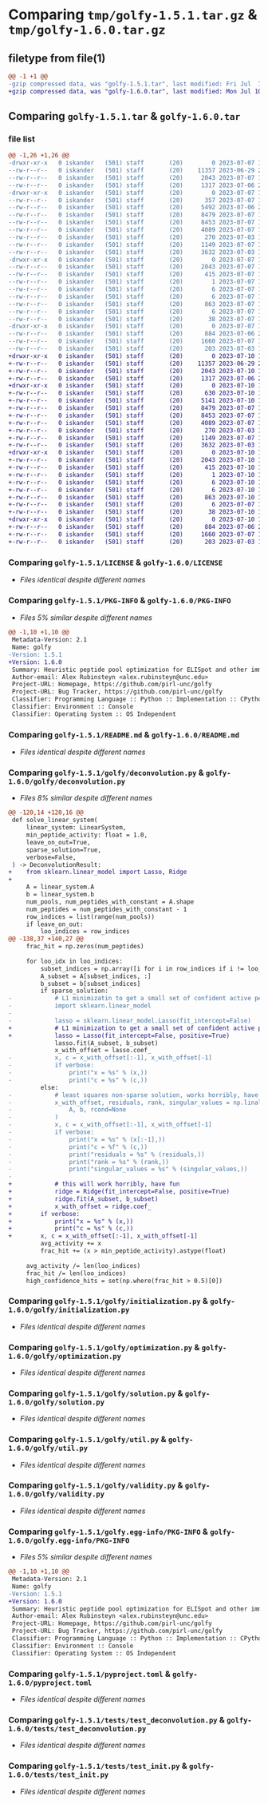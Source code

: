 # Comparing `tmp/golfy-1.5.1.tar.gz` & `tmp/golfy-1.6.0.tar.gz`

## filetype from file(1)

```diff
@@ -1 +1 @@
-gzip compressed data, was "golfy-1.5.1.tar", last modified: Fri Jul  7 15:59:15 2023, max compression
+gzip compressed data, was "golfy-1.6.0.tar", last modified: Mon Jul 10 19:45:27 2023, max compression
```

## Comparing `golfy-1.5.1.tar` & `golfy-1.6.0.tar`

### file list

```diff
@@ -1,26 +1,26 @@
-drwxr-xr-x   0 iskander   (501) staff       (20)        0 2023-07-07 15:59:15.653431 golfy-1.5.1/
--rw-r--r--   0 iskander   (501) staff       (20)    11357 2023-06-29 21:40:41.000000 golfy-1.5.1/LICENSE
--rw-r--r--   0 iskander   (501) staff       (20)     2043 2023-07-07 15:59:15.653286 golfy-1.5.1/PKG-INFO
--rw-r--r--   0 iskander   (501) staff       (20)     1317 2023-07-06 20:51:05.000000 golfy-1.5.1/README.md
-drwxr-xr-x   0 iskander   (501) staff       (20)        0 2023-07-07 15:59:15.651398 golfy-1.5.1/golfy/
--rw-r--r--   0 iskander   (501) staff       (20)      357 2023-07-07 15:58:21.000000 golfy-1.5.1/golfy/__init__.py
--rw-r--r--   0 iskander   (501) staff       (20)     5492 2023-07-06 20:50:21.000000 golfy-1.5.1/golfy/deconvolution.py
--rw-r--r--   0 iskander   (501) staff       (20)     8479 2023-07-07 14:29:26.000000 golfy-1.5.1/golfy/initialization.py
--rw-r--r--   0 iskander   (501) staff       (20)     8453 2023-07-07 14:00:59.000000 golfy-1.5.1/golfy/optimization.py
--rw-r--r--   0 iskander   (501) staff       (20)     4089 2023-07-07 14:00:08.000000 golfy-1.5.1/golfy/solution.py
--rw-r--r--   0 iskander   (501) staff       (20)      270 2023-07-03 19:32:27.000000 golfy-1.5.1/golfy/types.py
--rw-r--r--   0 iskander   (501) staff       (20)     1149 2023-07-07 14:26:57.000000 golfy-1.5.1/golfy/util.py
--rw-r--r--   0 iskander   (501) staff       (20)     3632 2023-07-03 19:39:30.000000 golfy-1.5.1/golfy/validity.py
-drwxr-xr-x   0 iskander   (501) staff       (20)        0 2023-07-07 15:59:15.651938 golfy-1.5.1/golfy.egg-info/
--rw-r--r--   0 iskander   (501) staff       (20)     2043 2023-07-07 15:59:15.000000 golfy-1.5.1/golfy.egg-info/PKG-INFO
--rw-r--r--   0 iskander   (501) staff       (20)      415 2023-07-07 15:59:15.000000 golfy-1.5.1/golfy.egg-info/SOURCES.txt
--rw-r--r--   0 iskander   (501) staff       (20)        1 2023-07-07 15:59:15.000000 golfy-1.5.1/golfy.egg-info/dependency_links.txt
--rw-r--r--   0 iskander   (501) staff       (20)        6 2023-07-07 15:59:15.000000 golfy-1.5.1/golfy.egg-info/requires.txt
--rw-r--r--   0 iskander   (501) staff       (20)        6 2023-07-07 15:59:15.000000 golfy-1.5.1/golfy.egg-info/top_level.txt
--rw-r--r--   0 iskander   (501) staff       (20)      863 2023-07-07 15:56:30.000000 golfy-1.5.1/pyproject.toml
--rw-r--r--   0 iskander   (501) staff       (20)        6 2023-07-07 15:53:33.000000 golfy-1.5.1/requirements.txt
--rw-r--r--   0 iskander   (501) staff       (20)       38 2023-07-07 15:59:15.653468 golfy-1.5.1/setup.cfg
-drwxr-xr-x   0 iskander   (501) staff       (20)        0 2023-07-07 15:59:15.652892 golfy-1.5.1/tests/
--rw-r--r--   0 iskander   (501) staff       (20)      884 2023-07-06 20:33:42.000000 golfy-1.5.1/tests/test_deconvolution.py
--rw-r--r--   0 iskander   (501) staff       (20)     1660 2023-07-07 14:04:35.000000 golfy-1.5.1/tests/test_init.py
--rw-r--r--   0 iskander   (501) staff       (20)      203 2023-07-03 19:41:20.000000 golfy-1.5.1/tests/test_optimize.py
+drwxr-xr-x   0 iskander   (501) staff       (20)        0 2023-07-10 19:45:27.521258 golfy-1.6.0/
+-rw-r--r--   0 iskander   (501) staff       (20)    11357 2023-06-29 21:40:41.000000 golfy-1.6.0/LICENSE
+-rw-r--r--   0 iskander   (501) staff       (20)     2043 2023-07-10 19:45:27.521122 golfy-1.6.0/PKG-INFO
+-rw-r--r--   0 iskander   (501) staff       (20)     1317 2023-07-06 20:51:05.000000 golfy-1.6.0/README.md
+drwxr-xr-x   0 iskander   (501) staff       (20)        0 2023-07-10 19:45:27.519090 golfy-1.6.0/golfy/
+-rw-r--r--   0 iskander   (501) staff       (20)      630 2023-07-10 19:41:36.000000 golfy-1.6.0/golfy/__init__.py
+-rw-r--r--   0 iskander   (501) staff       (20)     5141 2023-07-10 19:45:10.000000 golfy-1.6.0/golfy/deconvolution.py
+-rw-r--r--   0 iskander   (501) staff       (20)     8479 2023-07-07 14:29:26.000000 golfy-1.6.0/golfy/initialization.py
+-rw-r--r--   0 iskander   (501) staff       (20)     8453 2023-07-07 14:00:59.000000 golfy-1.6.0/golfy/optimization.py
+-rw-r--r--   0 iskander   (501) staff       (20)     4089 2023-07-07 14:00:08.000000 golfy-1.6.0/golfy/solution.py
+-rw-r--r--   0 iskander   (501) staff       (20)      270 2023-07-03 19:32:27.000000 golfy-1.6.0/golfy/types.py
+-rw-r--r--   0 iskander   (501) staff       (20)     1149 2023-07-07 14:26:57.000000 golfy-1.6.0/golfy/util.py
+-rw-r--r--   0 iskander   (501) staff       (20)     3632 2023-07-03 19:39:30.000000 golfy-1.6.0/golfy/validity.py
+drwxr-xr-x   0 iskander   (501) staff       (20)        0 2023-07-10 19:45:27.519730 golfy-1.6.0/golfy.egg-info/
+-rw-r--r--   0 iskander   (501) staff       (20)     2043 2023-07-10 19:45:27.000000 golfy-1.6.0/golfy.egg-info/PKG-INFO
+-rw-r--r--   0 iskander   (501) staff       (20)      415 2023-07-10 19:45:27.000000 golfy-1.6.0/golfy.egg-info/SOURCES.txt
+-rw-r--r--   0 iskander   (501) staff       (20)        1 2023-07-10 19:45:27.000000 golfy-1.6.0/golfy.egg-info/dependency_links.txt
+-rw-r--r--   0 iskander   (501) staff       (20)        6 2023-07-10 19:45:27.000000 golfy-1.6.0/golfy.egg-info/requires.txt
+-rw-r--r--   0 iskander   (501) staff       (20)        6 2023-07-10 19:45:27.000000 golfy-1.6.0/golfy.egg-info/top_level.txt
+-rw-r--r--   0 iskander   (501) staff       (20)      863 2023-07-10 19:33:19.000000 golfy-1.6.0/pyproject.toml
+-rw-r--r--   0 iskander   (501) staff       (20)        6 2023-07-07 15:53:33.000000 golfy-1.6.0/requirements.txt
+-rw-r--r--   0 iskander   (501) staff       (20)       38 2023-07-10 19:45:27.521292 golfy-1.6.0/setup.cfg
+drwxr-xr-x   0 iskander   (501) staff       (20)        0 2023-07-10 19:45:27.520815 golfy-1.6.0/tests/
+-rw-r--r--   0 iskander   (501) staff       (20)      884 2023-07-06 20:33:42.000000 golfy-1.6.0/tests/test_deconvolution.py
+-rw-r--r--   0 iskander   (501) staff       (20)     1660 2023-07-07 14:04:35.000000 golfy-1.6.0/tests/test_init.py
+-rw-r--r--   0 iskander   (501) staff       (20)      203 2023-07-03 19:41:20.000000 golfy-1.6.0/tests/test_optimize.py
```

### Comparing `golfy-1.5.1/LICENSE` & `golfy-1.6.0/LICENSE`

 * *Files identical despite different names*

### Comparing `golfy-1.5.1/PKG-INFO` & `golfy-1.6.0/PKG-INFO`

 * *Files 5% similar despite different names*

```diff
@@ -1,10 +1,10 @@
 Metadata-Version: 2.1
 Name: golfy
-Version: 1.5.1
+Version: 1.6.0
 Summary: Heuristic peptide pool optimization for ELISpot and other immunological assays
 Author-email: Alex Rubinsteyn <alex.rubinsteyn@unc.edu>
 Project-URL: Homepage, https://github.com/pirl-unc/golfy
 Project-URL: Bug Tracker, https://github.com/pirl-unc/golfy
 Classifier: Programming Language :: Python :: Implementation :: CPython
 Classifier: Environment :: Console
 Classifier: Operating System :: OS Independent
```

### Comparing `golfy-1.5.1/README.md` & `golfy-1.6.0/README.md`

 * *Files identical despite different names*

### Comparing `golfy-1.5.1/golfy/deconvolution.py` & `golfy-1.6.0/golfy/deconvolution.py`

 * *Files 8% similar despite different names*

```diff
@@ -120,14 +120,16 @@
 def solve_linear_system(
     linear_system: LinearSystem,
     min_peptide_activity: float = 1.0,
     leave_on_out=True,
     sparse_solution=True,
     verbose=False,
 ) -> DeconvolutionResult:
+    from sklearn.linear_model import Lasso, Ridge
+
     A = linear_system.A
     b = linear_system.b
     num_pools, num_peptides_with_constant = A.shape
     num_peptides = num_peptides_with_constant - 1
     row_indices = list(range(num_pools))
     if leave_on_out:
         loo_indices = row_indices
@@ -138,37 +140,27 @@
     frac_hit = np.zeros(num_peptides)
 
     for loo_idx in loo_indices:
         subset_indices = np.array([i for i in row_indices if i != loo_idx])
         A_subset = A[subset_indices, :]
         b_subset = b[subset_indices]
         if sparse_solution:
-            # L1 minimizatin to get a small set of confident active peptides
-            import sklearn.linear_model
-
-            lasso = sklearn.linear_model.Lasso(fit_intercept=False)
+            # L1 minimization to get a small set of confident active peptides
+            lasso = Lasso(fit_intercept=False, positive=True)
             lasso.fit(A_subset, b_subset)
             x_with_offset = lasso.coef_
-            x, c = x_with_offset[:-1], x_with_offset[-1]
-            if verbose:
-                print("x = %s" % (x,))
-                print("c = %s" % (c,))
         else:
-            # least squares non-sparse solution, works horribly, have fun
-            x_with_offset, residuals, rank, singular_values = np.linalg.lstsq(
-                A, b, rcond=None
-            )
-            x, c = x_with_offset[:-1], x_with_offset[-1]
-            if verbose:
-                print("x = %s" % (x[:-1],))
-                print("c = %f" % (c,))
-                print("residuals = %s" % (residuals,))
-                print("rank = %s" % (rank,))
-                print("singular_values = %s" % (singular_values,))
-
+            # this will work horribly, have fun
+            ridge = Ridge(fit_intercept=False, positive=True)
+            ridge.fit(A_subset, b_subset)
+            x_with_offset = ridge.coef_
+        if verbose:
+            print("x = %s" % (x,))
+            print("c = %s" % (c,))
+        x, c = x_with_offset[:-1], x_with_offset[-1]
         avg_activity += x
         frac_hit += (x > min_peptide_activity).astype(float)
 
     avg_activity /= len(loo_indices)
     frac_hit /= len(loo_indices)
     high_confidence_hits = set(np.where(frac_hit > 0.5)[0])
```

### Comparing `golfy-1.5.1/golfy/initialization.py` & `golfy-1.6.0/golfy/initialization.py`

 * *Files identical despite different names*

### Comparing `golfy-1.5.1/golfy/optimization.py` & `golfy-1.6.0/golfy/optimization.py`

 * *Files identical despite different names*

### Comparing `golfy-1.5.1/golfy/solution.py` & `golfy-1.6.0/golfy/solution.py`

 * *Files identical despite different names*

### Comparing `golfy-1.5.1/golfy/util.py` & `golfy-1.6.0/golfy/util.py`

 * *Files identical despite different names*

### Comparing `golfy-1.5.1/golfy/validity.py` & `golfy-1.6.0/golfy/validity.py`

 * *Files identical despite different names*

### Comparing `golfy-1.5.1/golfy.egg-info/PKG-INFO` & `golfy-1.6.0/golfy.egg-info/PKG-INFO`

 * *Files 5% similar despite different names*

```diff
@@ -1,10 +1,10 @@
 Metadata-Version: 2.1
 Name: golfy
-Version: 1.5.1
+Version: 1.6.0
 Summary: Heuristic peptide pool optimization for ELISpot and other immunological assays
 Author-email: Alex Rubinsteyn <alex.rubinsteyn@unc.edu>
 Project-URL: Homepage, https://github.com/pirl-unc/golfy
 Project-URL: Bug Tracker, https://github.com/pirl-unc/golfy
 Classifier: Programming Language :: Python :: Implementation :: CPython
 Classifier: Environment :: Console
 Classifier: Operating System :: OS Independent
```

### Comparing `golfy-1.5.1/pyproject.toml` & `golfy-1.6.0/pyproject.toml`

 * *Files identical despite different names*

### Comparing `golfy-1.5.1/tests/test_deconvolution.py` & `golfy-1.6.0/tests/test_deconvolution.py`

 * *Files identical despite different names*

### Comparing `golfy-1.5.1/tests/test_init.py` & `golfy-1.6.0/tests/test_init.py`

 * *Files identical despite different names*

